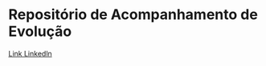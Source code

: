# Repositório de Acompanhamento de Evolução

[Link Linkedln](https://www.linkedin.com/in/thiago-pinto-a50403211/)
